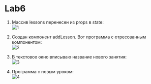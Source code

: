 # Lab6

1. Массив lessons перенесен из props в state:  
![1](https://cdn.discordapp.com/attachments/465020961482342411/699869484369969152/unknown.png)

2.  Создан компонент addLesson. Вот программа с отресованным компонентом:  
![2](https://cdn.discordapp.com/attachments/465020961482342411/699869726540562452/unknown.png)

3. В текстовое окно вписываю название нового занятия:  
![3](https://cdn.discordapp.com/attachments/465020961482342411/699869931709399100/unknown.png)

4. Программа с новым уроком:  
![4](https://cdn.discordapp.com/attachments/465020961482342411/699870041071681566/unknown.png)
